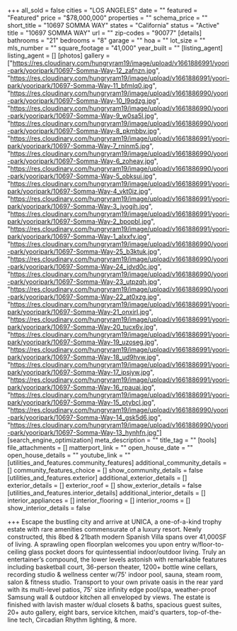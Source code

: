 +++
all_sold = false
cities = "LOS ANGELES"
date = ""
featured = "Featured"
price = "$78,000,000"
properties = ""
schema_price = ""
short_title = "10697 SOMMA WAY"
states = "California"
status = "Active"
title = "10697 SOMMA WAY"
url = ""
zip-codes = "90077"
[details]
bathrooms = "21"
bedrooms = "8"
garage = ""
hoa = ""
lot_size = ""
mls_number = ""
square_footage = "41,000"
year_built = ""
[listing_agent]
listing_agent = []
[photos]
gallery = ["https://res.cloudinary.com/hungryram19/image/upload/v1661886991/yoori-park/yooripark/10697-Somma-Way-12_zafnzn.jpg", "https://res.cloudinary.com/hungryram19/image/upload/v1661886991/yoori-park/yooripark/10697-Somma-Way-11_bfmlq0.jpg", "https://res.cloudinary.com/hungryram19/image/upload/v1661886990/yoori-park/yooripark/10697-Somma-Way-10_l9qdzg.jpg", "https://res.cloudinary.com/hungryram19/image/upload/v1661886990/yoori-park/yooripark/10697-Somma-Way-9_w0sa5l.jpg", "https://res.cloudinary.com/hungryram19/image/upload/v1661886990/yoori-park/yooripark/10697-Somma-Way-8_pkmbbv.jpg", "https://res.cloudinary.com/hungryram19/image/upload/v1661886991/yoori-park/yooripark/10697-Somma-Way-7_rninm5.jpg", "https://res.cloudinary.com/hungryram19/image/upload/v1661886990/yoori-park/yooripark/10697-Somma-Way-6_zoheay.jpg", "https://res.cloudinary.com/hungryram19/image/upload/v1661886990/yoori-park/yooripark/10697-Somma-Way-5_obksui.jpg", "https://res.cloudinary.com/hungryram19/image/upload/v1661886991/yoori-park/yooripark/10697-Somma-Way-4_vkt0iz.jpg", "https://res.cloudinary.com/hungryram19/image/upload/v1661886991/yoori-park/yooripark/10697-Somma-Way-3_jyogih.jpg", "https://res.cloudinary.com/hungryram19/image/upload/v1661886991/yoori-park/yooripark/10697-Somma-Way-2_bpopbl.jpg", "https://res.cloudinary.com/hungryram19/image/upload/v1661886991/yoori-park/yooripark/10697-Somma-Way-1_alxxfv.jpg", "https://res.cloudinary.com/hungryram19/image/upload/v1661886990/yoori-park/yooripark/10697-Somma-Way-25_b3ktuk.jpg", "https://res.cloudinary.com/hungryram19/image/upload/v1661886990/yoori-park/yooripark/10697-Somma-Way-24_jdvd0c.jpg", "https://res.cloudinary.com/hungryram19/image/upload/v1661886990/yoori-park/yooripark/10697-Somma-Way-23_utpzqh.jpg", "https://res.cloudinary.com/hungryram19/image/upload/v1661886990/yoori-park/yooripark/10697-Somma-Way-22_at0xzg.jpg", "https://res.cloudinary.com/hungryram19/image/upload/v1661886991/yoori-park/yooripark/10697-Somma-Way-21_onxirl.jpg", "https://res.cloudinary.com/hungryram19/image/upload/v1661886991/yoori-park/yooripark/10697-Somma-Way-20_tucx6v.jpg", "https://res.cloudinary.com/hungryram19/image/upload/v1661886991/yoori-park/yooripark/10697-Somma-Way-19_uzoseg.jpg", "https://res.cloudinary.com/hungryram19/image/upload/v1661886991/yoori-park/yooripark/10697-Somma-Way-18_ud9hvw.jpg", "https://res.cloudinary.com/hungryram19/image/upload/v1661886991/yoori-park/yooripark/10697-Somma-Way-17_ipsjyw.jpg", "https://res.cloudinary.com/hungryram19/image/upload/v1661886991/yoori-park/yooripark/10697-Somma-Way-16_rpauai.jpg", "https://res.cloudinary.com/hungryram19/image/upload/v1661886991/yoori-park/yooripark/10697-Somma-Way-15_ptybcl.jpg", "https://res.cloudinary.com/hungryram19/image/upload/v1661886990/yoori-park/yooripark/10697-Somma-Way-14_gsk5d6.jpg", "https://res.cloudinary.com/hungryram19/image/upload/v1661886990/yoori-park/yooripark/10697-Somma-Way-13_hynhfn.jpg"]
[search_engine_optimization]
meta_description = ""
title_tag = ""
[tools]
file_attachments = []
matterport_link = ""
open_house_date = ""
open_house_details = ""
youtube_link = ""
[utilities_and_features.community_features]
additional_community_details = []
community_features_choice = []
show_community_details = false
[utilities_and_features.exterior]
additional_exterior_details = []
exterior_details = []
exterior_roof = []
show_exterior_details = false
[utilities_and_features.interior_details]
additional_interior_details = []
interior_appliances = []
interior_flooring = []
interior_rooms = []
show_interior_details = false

+++
Escape the bustling city and arrive at UNICA, a one-of-a-kind trophy estate with rare amenities commensurate of a luxury resort. Newly constructed, this 8bed & 21bath modern Spanish Villa spans over 41,000SF of living. A sprawling open floorplan welcomes you upon entry w/floor-to-ceiling glass pocket doors for quintessential indoor/outdoor living. Truly an entertainer’s compound, the lower levels astonish with remarkable features including basketball court, 36-person theater, 1200+ bottle wine cellars, recording studio & wellness center w/75' indoor pool, sauna, steam room, salon & fitness studio. Transport to your own private oasis in the rear yard with its multi-level patios, 75' size infinity edge pool/spa, weather-proof Samsung wall & outdoor kitchen all enveloped by views. The estate is finished with lavish master w/dual closets & baths, spacious guest suites, 20+ auto gallery, eight bars, service kitchen, maid's quarters, top-of-the-line tech, Circadian Rhythm lighting, & more.